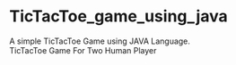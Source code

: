# TicTacToe_game_using_java
A simple TicTacToe Game using JAVA Language.
<br>
TicTacToe Game For Two Human Player
